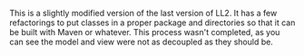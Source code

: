 This is a slightly modified version of the last version of LL2.
It has a few refactorings to put classes in a proper package
and directories so that it can be built with Maven or whatever.
This process wasn't completed, as you can see the model and view
were not as decoupled as they should be.
